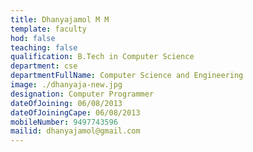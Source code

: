 ```yaml
---
title: Dhanyajamol M M
template: faculty
hod: false
teaching: false
qualification: B.Tech in Computer Science
department: cse
departmentFullName: Computer Science and Engineering
image: ./dhanyaja-new.jpg
designation: Computer Programmer
dateOfJoining: 06/08/2013
dateOfJoiningCape: 06/08/2013
mobileNumber: 9497743596
mailid: dhanyajamol@gmail.com
---
```

